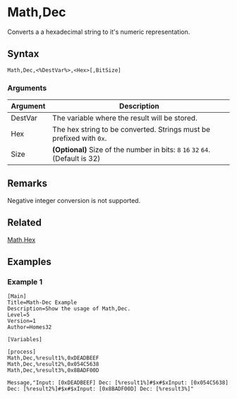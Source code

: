 # Math,Dec

Converts a a hexadecimal string to it's numeric representation.

## Syntax

```pebakery
Math,Dec,<%DestVar%>,<Hex>[,BitSize]
```

### Arguments

| Argument | Description |
| --- | --- |
| DestVar | The variable where the result will be stored. |
| Hex | The hex string to be converted. Strings must be prefixed with `0x`. |
| Size | **(Optional)** Size of the number in bits: `8` `16` `32` `64`. (Default is 32) |

## Remarks

Negative integer conversion is not supported.

## Related

[Math,Hex](./Hex.md)

## Examples

### Example 1

```pebakery
[Main]
Title=Math-Dec Example
Description=Show the usage of Math,Dec.
Level=5
Version=1
Author=Homes32

[Variables]

[process]
Math,Dec,%result1%,0xDEADBEEF
Math,Dec,%result2%,0x054C5638
Math,Dec,%result3%,0x8BADF00D

Message,"Input: [0xDEADBEEF] Dec: [%result1%]#$x#$xInput: [0x054C5638] Dec: [%result2%]#$x#$xInput: [0x8BADF00D] Dec: [%result3%]"
```